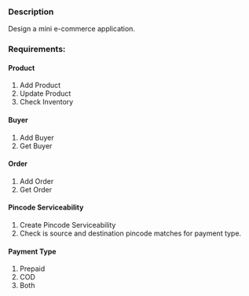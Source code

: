 ### Description
Design a mini e-commerce application.

### Requirements:

#### Product
1. Add Product 
2. Update Product 
3. Check Inventory

#### Buyer
1. Add Buyer
2. Get Buyer

#### Order
1. Add Order
2. Get Order

#### Pincode Serviceability
1. Create Pincode Serviceability
2. Check is source and destination pincode matches for payment type.

#### Payment Type
1. Prepaid
2. COD
3. Both
